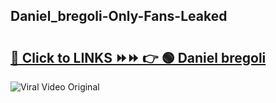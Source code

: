 
 ## Daniel_bregoli-Only-Fans-Leaked

# <h2><a href="https://clipsfans.com/Daniel_bregoli&ref=git">🔗 Click to LINKS ⏩⏩ 👉 🟢 Daniel bregoli </a></h2>

<a href="https://clipsfans.com/Daniel_bregoli&ref=git" rel="nofollow" data-target="animated-image.originalLink"><img src="https://i.ibb.co.com/xMMVF88/686577567.gif" alt="Viral Video Original" style="max-width: 100%; display: inline-block;" data-target="animated-image.originalImage"></a>
